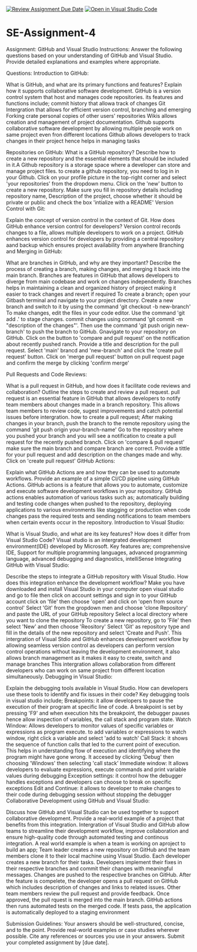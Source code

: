 [![Review Assignment Due Date](https://classroom.github.com/assets/deadline-readme-button-22041afd0340ce965d47ae6ef1cefeee28c7c493a6346c4f15d667ab976d596c.svg)](https://classroom.github.com/a/GvXCZgfk)
[![Open in Visual Studio Code](https://classroom.github.com/assets/open-in-vscode-2e0aaae1b6195c2367325f4f02e2d04e9abb55f0b24a779b69b11b9e10269abc.svg)](https://classroom.github.com/online_ide?assignment_repo_id=15309352&assignment_repo_type=AssignmentRepo)
# SE-Assignment-4
Assignment: GitHub and Visual Studio
Instructions:
Answer the following questions based on your understanding of GitHub and Visual Studio. Provide detailed explanations and examples where appropriate.

Questions:
Introduction to GitHub:

What is GitHub, and what are its primary functions and features? Explain how it supports collaborative software development.
GitHub is a version control system that host and manages code repositories.
its features and functions include;
commit history that allowa track of changes
Git Intergration that allows for efficient version control, branching and emerging
Forking crate personal copies of other users' repositories
Wikis allows creation and management of project documentation.
Github supports collaborative software development by allowing multiple people work on same project even fron different locations
Github allows developers to track changes in their project hence helps in managing tasks

Repositories on GitHub:
What is a GitHub repository? Describe how to create a new repository and the essential elements that should be included in it.A Github repository is a storage space where a developer can store and manage project files.
to create a github repository, you need to log in in your Github.
Click on your profile picture in the top-right corner and select 'your repositories' from the dropdown menu.
Click on the 'new' button to create a new repository.
Make sure you fill in repository details including repository name, Description of the project, choose whether it should be private or public and check the box 'intialize with a README'
Version Control with Git:

Explain the concept of version control in the context of Git. How does GitHub enhance version control for developers? 
Version control records changes to a file, allows multiple developers to work on a project. 
GitHub enhances version control for developers by providing a central repository aand backup which ensures project availability from anywhere
Branching and Merging in GitHub:

What are branches in GitHub, and why are they important? Describe the process of creating a branch, making changes, and merging it back into the main branch.
Branches are features in GitHub that allows developers to diverge from main codebase and work on changes independently.
Branches helps in maintaining a clean and organized history of project making it easier to track changes and revert if required
To create a branch; open your Gitbash terminal and navigate to your project directory. Create a new branch and switch to it  by using the command 'git checkout -b new-branch'
To make changes, edit the files in your code editor. Use the command 'git add .' to stage changes. commit changes using command 'git commit -m "description of the changes"'. Then use the command 'git push origin new-branch' to push the branch to GitHub.
Gnavigate to your repository on GitHub. Click on the button to 'compare and pull request' on the notification about recently pushed ranch. Provide a title and description for the pull request. Select 'main' brancd and 'new-branch' and click the 'create pull request' button.
Click on 'merge pull request' button on pull request page and confirm the merge by clicking 'confirm merge'

Pull Requests and Code Reviews:

What is a pull request in GitHub, and how does it facilitate code reviews and collaboration? Outline the steps to create and review a pull request.
pull request is an essential feature in GitHub that allows developers to notify team members about changes made in a branch repository. This allows team members to review code, sugest improvements and catch potential issues before intergration.
how to create a pull request;
After making changes in your branch, push the branch to the remote repository using the command 'git push origin your-branch-name'
Go to the repository where you pushed your branch and you will see a notification to create a pull request for the recently pushed branch. Click on 'compare & pull request'
make sure the main branch and compare branch are correct.
Provide a tittle for your pull request and add description on the changes made and why.
Click on 'create pull request'
GitHub Actions:

Explain what GitHub Actions are and how they can be used to automate workflows. Provide an example of a simple CI/CD pipeline using GitHub Actions.
GitHub actions is a feature that allows you to automate, customize and execute software development workflows in your repository. 
GitHub actions enables automation of various tasks such as; automatically building and testing code changes when pushed to the repository, deploying applications to various environments like stagging or production when code changes pass the required tests and sending notifications to team members when certain events occur in the repository.
Introduction to Visual Studio:

What is Visual Studio, and what are its key features? How does it differ from Visual Studio Code?
Visual studio is an intergrated development environment(IDE) developed by Microsoft. Key features are; comprehensive IDE, Support for multiple programming languages, advanced programming language, advanced debugging and diagnostics, intelliSense 
Integrating GitHub with Visual Studio:

Describe the steps to integrate a GitHub repository with Visual Studio. How does this integration enhance the development workflow?
Make you have downloaded and install Visual Studio in your computer
open visual studio and go to file then click on account settings and sign in to your GitHub account
click on 'file' then choose 'open' and click on 'open from source control'
Select 'Git' from the gropdown men and choose 'clone Repository' and paste the URL of your GitHub repository
Select a local directory where you want to clone the repository
To create a new repository, go to 'File' then select 'New' and then choose 'Reository'
Select 'Git' as repository type and fill in the details of the new repository and select 'Create and Push'.
This intergration of Visual Stdio and GitHub enhances development workflow by allowing seamless version control as developers can perform version control operations without leaving the development environment, it also allows branch management as it makes it easy to create, switch and manage branches
This intergration allows collaboration from different developers who can work on same project from different location simultaneously. 
Debugging in Visual Studio:

Explain the debugging tools available in Visual Studio. How can developers use these tools to identify and fix issues in their code?
Key debugging tools in visual studio include;
Breakpoints: it allow developers to pause the execution of their program at specific line of code. A breakpoint is set by pressing 'F9' and when execution hits the breakpoint, the debugger pauses hence allow inspection of variables, the call stack and program state.
Watch Window: Allows developers to monitor values of specific variables or expressions as program execute. to add variables or expressions to watch window, right click a variable and select 'add to watch'
Call Stack: it shows the sequence of function calls that led to the current point of execution. This helps in understanding flow of execution and identifying where the program might have gone wrong. It accesed by clicking 'Debug' then choosing 'Windows' then selecting 'call stack'
Immediate window: It allows developers to evaluate expressions, execute commands and print variable values during debugging
Exception settings: it control how the debugger handles exceptions and developers can choose to break on specific exceptions
Edit and Continue: it allows to developer to make changes to their code during debugging session without stopping the debugger                     
Collaborative Development using GitHub and Visual Studio:

Discuss how GitHub and Visual Studio can be used together to support collaborative development. Provide a real-world example of a project that benefits from this integration.
Intergration of Visual Studio and GitHub allow teams to streamline their development workflow, improve collaboration and ensure high-quality code through automated testing and continous integration.
A real world example is when a team is working on aproject to build an app;
Team leader creates a new repository on GitHub and the team members clone it to their local machine using Visual Studio.
Each developer creates a new branch for their tasks.
Developers implement their fixes in their respective branches and commit their changes with meaningful messages.
Changes are pushed to the respective branches on GitHub.
After the feature is compelete, the developer opens a pull request on GitHub which includes description of changes and links to related issues.
Other team members review the pull request and provide feedback.
Once approved, the pull rquest is merged into the main branch.
GitHub actions then runs automated tests on the merged code. If tests pass, the application is automatically deployed to a staging environment


Submission Guidelines:
Your answers should be well-structured, concise, and to the point.
Provide real-world examples or case studies wherever possible.
Cite any references or sources you use in your answers.
Submit your completed assignment by [due date].
